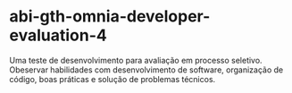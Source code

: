 # abi-gth-omnia-developer-evaluation-4
Uma teste de desenvolvimento para avaliação em processo seletivo. Obeservar habilidades com desenvolvimento de software, organização de código, boas práticas e solução de problemas técnicos.
